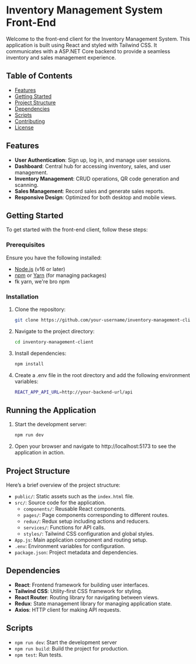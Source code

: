 # Inventory Management System Front-End

Welcome to the front-end client for the Inventory Management System. This application is built using React and styled with Tailwind CSS. It communicates with a ASP.NET Core backend to provide a seamless inventory and sales management experience.

## Table of Contents

- [Features](#features)
- [Getting Started](#getting-started)
- [Project Structure](#project-structure)
- [Dependencies](#dependencies)
- [Scripts](#scripts)
- [Contributing](#contributing)
- [License](#license)

## Features

- **User Authentication**: Sign up, log in, and manage user sessions.
- **Dashboard**: Central hub for accessing inventory, sales, and user management.
- **Inventory Management**: CRUD operations, QR code generation and scanning.
- **Sales Management**: Record sales and generate sales reports.
- **Responsive Design**: Optimized for both desktop and mobile views.

## Getting Started

To get started with the front-end client, follow these steps:

### Prerequisites

Ensure you have the following installed:

- [Node.js](https://nodejs.org/) (v16 or later)
- [npm](https://www.npmjs.com/) or [Yarn](https://classic.yarnpkg.com/en/docs/getting-started/) (for managing packages)
- fk yarn, we're bro npm

### Installation

1. Clone the repository:

   ```bash
   git clone https://github.com/your-username/inventory-management-client.git
2. Navigate to the project directory:
   
   ```bash
   cd inventory-management-client

3. Install dependencies:
   
   ```bash
   npm install

4. Create a .env file in the root directory and add the following environment variables:
   
   ```bash
   REACT_APP_API_URL=http://your-backend-url/api

## Running the Application

1. Start the development server:
   
   ```bash
   npm run dev

2. Open your browser and navigate to http://localhost:5173 to see the application in action.


## Project Structure

Here’s a brief overview of the project structure:

- `public/`: Static assets such as the `index.html` file.
- `src/`: Source code for the application.
  - `components/`: Reusable React components.
  - `pages/`: Page components corresponding to different routes.
  - `redux/`: Redux setup including actions and reducers.
  - `services/`: Functions for API calls.
  - `styles/`: Tailwind CSS configuration and global styles.
- `App.js`: Main application component and routing setup.
- `.env`: Environment variables for configuration.
- `package.json`: Project metadata and dependencies.

## Dependencies

- **React**: Frontend framework for building user interfaces.
- **Tailwind CSS**: Utility-first CSS framework for styling.
- **React Router**: Routing library for navigating between views.
- **Redux**: State management library for managing application state.
- **Axios**: HTTP client for making API requests.

## Scripts

<!-- `npm start` or `yarn start`: Start the development server.-->
- `npm run dev`: Start the development server
- `npm run build`: Build the project for production.
- `npm test`: Run tests.

<!--## Contributing

Contributions are welcome! Please follow these guidelines:

1. Fork the repository.
2. Create a feature branch (`git checkout -b feature/YourFeature`).
3. Commit your changes (`git commit -am 'Add new feature'`).
4. Push to the branch (`git push origin feature/YourFeature`).
5. Open a pull request.->

